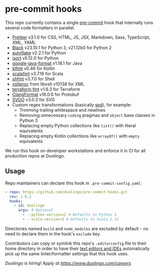 # pre-commit hooks

This repo currently contains a single [pre-commit](https://pre-commit.com/) hook that internally runs several code formatters in parallel.

- [Prettier](https://github.com/prettier/prettier) v3.1.0 for CSS, HTML, JS, JSX, Markdown, Sass, TypeScript, XML, YAML
- [Black](https://github.com/psf/black) v23.10.1 for Python 3, v21.12b0 for Python 2
- [autoflake](https://github.com/myint/autoflake) v2.2.1 for Python
- [isort](https://github.com/PyCQA/isort) v5.12.0 for Python
- [google-java-format](https://github.com/google/google-java-format) v1.18.1 for Java
- [ktfmt](https://github.com/facebookincubator/ktfmt) v0.46 for Kotlin
- [scalafmt](https://scalameta.org/scalafmt/) v3.7.16 for Scala
- [shfmt](https://github.com/mvdan/sh) v3.7.0 for Shell
- [xsltproc](http://www.xmlsoft.org/xslt/xsltproc.html) from libxslt v10138 for XML
- [terraform fmt](https://github.com/hashicorp/terraform) v1.6.3 for Terraform
- [ClangFormat](https://clang.llvm.org/docs/ClangFormat.html) v16.0.6 for Protobuf
- [SVGO](https://github.com/svg/svgo) v3.0.3 for SVG
- Custom regex transformations (basically [sed](https://en.wikipedia.org/wiki/Sed)), for example:
  - Trimming trailing whitespace and newlines
  - Removing unnecessary `coding` pragmas and `object` base classes in Python 3
  - Replacing empty Python collections like `list()` with literal equivalents
  - Replacing empty Kotlin collections like `arrayOf()` with `empty` equivalents

We run this hook on developer workstations and enforce it in CI for all production repos at Duolingo.

## Usage

Repo maintainers can declare this hook in `.pre-commit-config.yaml`:

```yaml
- repo: https://github.com/duolingo/pre-commit-hooks.git
  rev: 1.6.2
  hooks:
    - id: duolingo
      args: # Optional
        - --python-version=2 # Defaults to Python 3
        - --scala-version=3 # Defaults to Scala 2.12
```

Directories named `build` and `node_modules` are excluded by default - no need to declare them in the hook's `exclude` key.

Contributors can copy or symlink this repo's `.editorconfig` file to their home directory in order to have their [text editors and IDEs](https://editorconfig.org/) automatically pick up the same linter/formatter settings that this hook uses.

_Duolingo is hiring! Apply at https://www.duolingo.com/careers_
